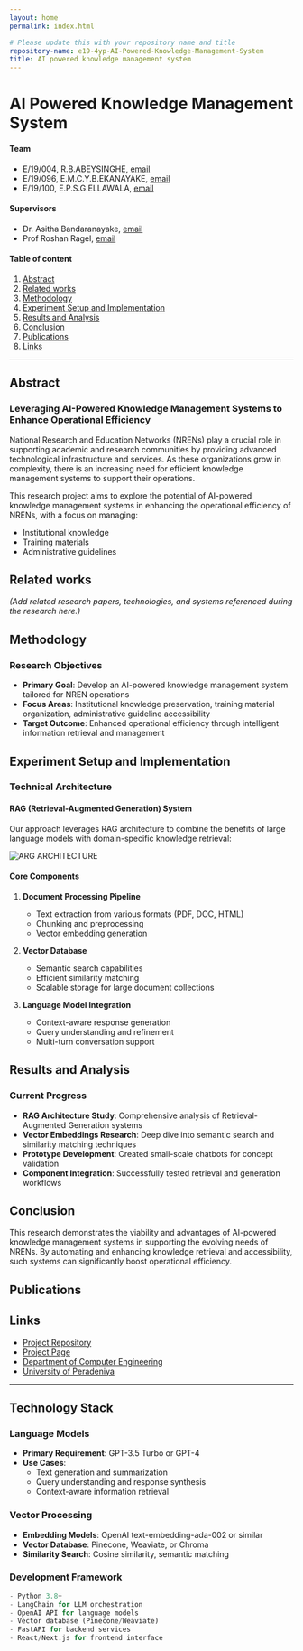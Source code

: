 ```yaml
---
layout: home
permalink: index.html

# Please update this with your repository name and title
repository-name: e19-4yp-AI-Powered-Knowledge-Management-System
title: AI powered knowledge management system
---
```


[comment]: # "This is the standard layout for the project, but you can clean this and use your own template"

# AI Powered Knowledge Management System

#### Team

- E/19/004, R.B.ABEYSINGHE, [email](mailto:e19004@eng.pdn.ac.lk)
- E/19/096, E.M.C.Y.B.EKANAYAKE, [email](mailto:e19096@eng.pdn.ac.lk)
- E/19/100, E.P.S.G.ELLAWALA, [email](mailto:e19100@eng.pdn.ac.lk)

#### Supervisors

- Dr. Asitha Bandaranayake, [email](mailto:asithab@eng.pdn.ac.lk)
- Prof Roshan Ragel, [email](mailto:roshanr@eng.pdn.ac.lk)

#### Table of content

1. [Abstract](#abstract)
2. [Related works](#related-works)
3. [Methodology](#methodology)
4. [Experiment Setup and Implementation](#experiment-setup-and-implementation)
5. [Results and Analysis](#results-and-analysis)
6. [Conclusion](#conclusion)
7. [Publications](#publications)
8. [Links](#links)

---

## Abstract

### Leveraging AI-Powered Knowledge Management Systems to Enhance Operational Efficiency

National Research and Education Networks (NRENs) play a crucial role in supporting academic and research communities
by providing advanced technological infrastructure and services. As these organizations grow in complexity, there is an
increasing need for efficient knowledge management systems to support their operations.

This research project aims to explore the potential of AI-powered knowledge management systems in enhancing the operational efficiency of NRENs, with a focus on managing:

- Institutional knowledge
- Training materials
- Administrative guidelines

## Related works

_(Add related research papers, technologies, and systems referenced during the research here.)_

## Methodology

### Research Objectives

- **Primary Goal**: Develop an AI-powered knowledge management system tailored for NREN operations
- **Focus Areas**: Institutional knowledge preservation, training material organization, administrative guideline accessibility
- **Target Outcome**: Enhanced operational efficiency through intelligent information retrieval and management

## Experiment Setup and Implementation

### Technical Architecture

#### RAG (Retrieval-Augmented Generation) System

Our approach leverages RAG architecture to combine the benefits of large language models with domain-specific knowledge retrieval:

![ARG ARCHITECTURE](/images/arg_arch.png)

#### Core Components

1. **Document Processing Pipeline**

   - Text extraction from various formats (PDF, DOC, HTML)
   - Chunking and preprocessing
   - Vector embedding generation

2. **Vector Database**

   - Semantic search capabilities
   - Efficient similarity matching
   - Scalable storage for large document collections

3. **Language Model Integration**
   - Context-aware response generation
   - Query understanding and refinement
   - Multi-turn conversation support

## Results and Analysis

### Current Progress

- **RAG Architecture Study**: Comprehensive analysis of Retrieval-Augmented Generation systems
- **Vector Embeddings Research**: Deep dive into semantic search and similarity matching techniques
- **Prototype Development**: Created small-scale chatbots for concept validation
- **Component Integration**: Successfully tested retrieval and generation workflows

## Conclusion

This research demonstrates the viability and advantages of AI-powered knowledge management systems in supporting the evolving needs of NRENs. By automating and enhancing knowledge retrieval and accessibility, such systems can significantly boost operational efficiency.

## Publications

[//]: # "Note: Uncomment each once you uploaded the files to the repository"

<!-- 1. [Semester 7 report](./) -->
<!-- 2. [Semester 7 slides](./) -->
<!-- 3. [Semester 8 report](./) -->
<!-- 4. [Semester 8 slides](./) -->
<!-- 5. Author 1, Author 2 and Author 3 'Research paper title' (2021). [PDF](./). -->

## Links

- [Project Repository](https://github.com/cepdnaclk/e19-4yp-AI-Powered-Knowledge-Management-System)
- [Project Page](https://cepdnaclk.github.io/e19-4yp-AI-Powered-Knowledge-Management-System)
- [Department of Computer Engineering](http://www.ce.pdn.ac.lk/)
- [University of Peradeniya](https://eng.pdn.ac.lk/)

---

## Technology Stack

### Language Models

- **Primary Requirement**: GPT-3.5 Turbo or GPT-4
- **Use Cases**:
  - Text generation and summarization
  - Query understanding and response synthesis
  - Context-aware information retrieval

### Vector Processing

- **Embedding Models**: OpenAI text-embedding-ada-002 or similar
- **Vector Database**: Pinecone, Weaviate, or Chroma
- **Similarity Search**: Cosine similarity, semantic matching

### Development Framework

```python
- Python 3.8+
- LangChain for LLM orchestration
- OpenAI API for language models
- Vector database (Pinecone/Weaviate)
- FastAPI for backend services
- React/Next.js for frontend interface
```

